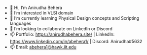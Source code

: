 - 👋 Hi, I’m Anirudha Behera
- 👀 I’m interested in VLSI domain
- 🌱 I’m currently learning Physical Design concepts and Scripting languages
- 💞️ I’m looking to collaborate on LinkedIn or Discord
- 📫 Portfolio: https://anirudhabehera.site/ | LinkedIn: https://www.linkedin.com/in/abehera1/ | Discord: Anirudha#5632
- 📫 Email: abehera1@hawk.iit.edu

<!---
BeheraAnirudh/BeheraAnirudh is a ✨ special ✨ repository because its `README.md` (this file) appears on your GitHub profile.
You can click the Preview link to take a look at your changes.
--->
